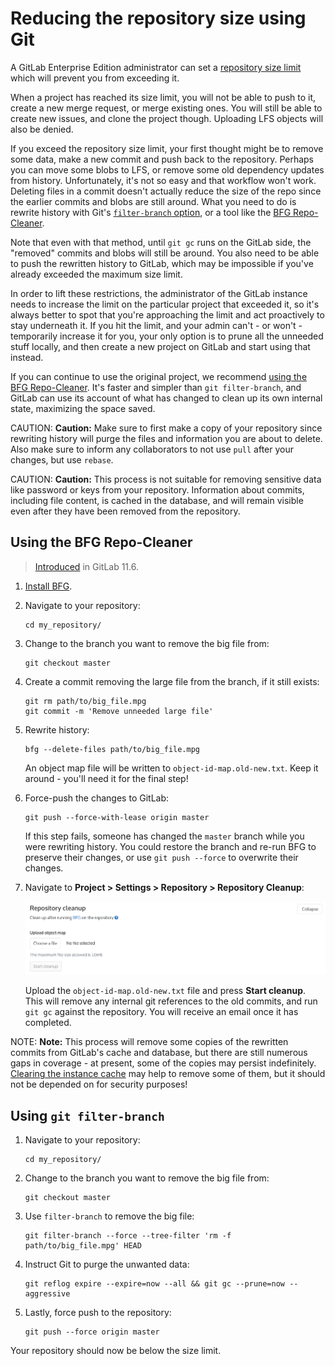 # Reducing the repository size using Git

A GitLab Enterprise Edition administrator can set a [repository size limit](../../admin_area/settings/account_and_limit_settings.md)
which will prevent you from exceeding it.

When a project has reached its size limit, you will not be able to push to it,
create a new merge request, or merge existing ones. You will still be able to
create new issues, and clone the project though. Uploading LFS objects will
also be denied.

If you exceed the repository size limit, your first thought might be to remove
some data, make a new commit and push back to the repository. Perhaps you can
move some blobs to LFS, or remove some old dependency updates from history.
Unfortunately, it's not so easy and that workflow won't work. Deleting files in
a commit doesn't actually reduce the size of the repo since the earlier commits
and blobs are still around. What you need to do is rewrite history with Git's
[`filter-branch` option](https://git-scm.com/book/en/v2/Git-Tools-Rewriting-History#The-Nuclear-Option:-filter-branch),
or a tool like the [BFG Repo-Cleaner](https://rtyley.github.io/bfg-repo-cleaner/).

Note that even with that method, until `git gc` runs on the GitLab side, the
"removed" commits and blobs will still be around. You also need to be able to
push the rewritten history to GitLab, which may be impossible if you've already
exceeded the maximum size limit.

In order to lift these restrictions, the administrator of the GitLab instance
needs to increase the limit on the particular project that exceeded it, so it's
always better to spot that you're approaching the limit and act proactively to
stay underneath it. If you hit the limit, and your admin can't - or won't -
temporarily increase it for you, your only option is to prune all the unneeded
stuff locally, and then create a new project on GitLab and start using that
instead.

If you can continue to use the original project, we recommend [using the
BFG Repo-Cleaner](#using-the-bfg-repo-cleaner). It's faster and simpler than
`git filter-branch`, and GitLab can use its account of what has changed to clean
up its own internal state, maximizing the space saved.

CAUTION: **Caution:**
Make sure to first make a copy of your repository since rewriting history will
purge the files and information you are about to delete. Also make sure to
inform any collaborators to not use `pull` after your changes, but use `rebase`.

CAUTION: **Caution:**
This process is not suitable for removing sensitive data like password or keys
from your repository. Information about commits, including file content, is
cached in the database, and will remain visible even after they have been
removed from the repository.

## Using the BFG Repo-Cleaner

> [Introduced](https://gitlab.com/gitlab-org/gitlab-ce/issues/19376) in GitLab 11.6.

1. [Install BFG](https://rtyley.github.io/bfg-repo-cleaner/).

1. Navigate to your repository:

   ```
   cd my_repository/
   ```

1. Change to the branch you want to remove the big file from:

   ```
   git checkout master
   ```

1. Create a commit removing the large file from the branch, if it still exists:

   ```
   git rm path/to/big_file.mpg
   git commit -m 'Remove unneeded large file'
   ```

1. Rewrite history:

   ```
   bfg --delete-files path/to/big_file.mpg
   ```

   An object map file will be written to `object-id-map.old-new.txt`. Keep it
   around - you'll need it for the final step!

1. Force-push the changes to GitLab:

   ```
   git push --force-with-lease origin master
   ```

   If this step fails, someone has changed the `master` branch while you were
   rewriting history. You could restore the branch and re-run BFG to preserve
   their changes, or use `git push --force` to overwrite their changes.

1. Navigate to **Project > Settings > Repository > Repository Cleanup**:

   ![Repository settings cleanup form](img/repository_cleanup.png)

   Upload the `object-id-map.old-new.txt` file and press **Start cleanup**.
   This will remove any internal git references to the old commits, and run
   `git gc` against the repository. You will receive an email once it has
   completed.

NOTE: **Note:**
This process will remove some copies of the rewritten commits from GitLab's
cache and database, but there are still numerous gaps in coverage - at present,
some of the copies may persist indefinitely. [Clearing the instance cache](../../../administration/raketasks/maintenance.md#clear-redis-cache)
may help to remove some of them, but it should not be depended on for security
purposes!

## Using `git filter-branch`

1. Navigate to your repository:

   ```
   cd my_repository/
   ```

1. Change to the branch you want to remove the big file from:

   ```
   git checkout master
   ```

1. Use `filter-branch` to remove the big file:

   ```
   git filter-branch --force --tree-filter 'rm -f path/to/big_file.mpg' HEAD
   ```

1. Instruct Git to purge the unwanted data:

   ```
   git reflog expire --expire=now --all && git gc --prune=now --aggressive
   ```

1. Lastly, force push to the repository:

   ```
   git push --force origin master
   ```

Your repository should now be below the size limit.

